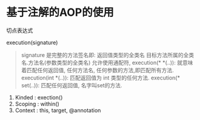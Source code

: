 # 基于注解的AOP的使用

切点表达式

execution(signature)
> signature 是完整的方法签名即:
> 返回值类型的全类名 目标方法所属的全类名.方法名(参数类型的全类名)
> 允许使用通配符,
> execution(\* \*(..)): 就意味着匹配任何返回值, 任何方法名, 任何参数的方法,即匹配所有方法.
> execution(int \*(..)): 匹配返回值为 int 类型的任何方法.
> execution(\* set(..)): 匹配任何返回值, 名字叫set的方法.

1. Kinded : exection()
2. Scoping : within()
3. Context : this, target, @annotation

